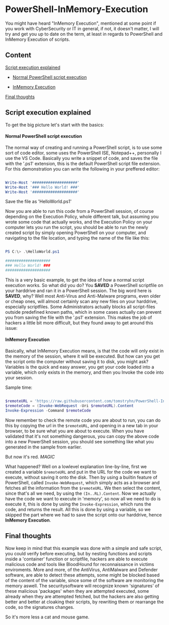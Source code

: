 # PowerShell-InMemory-Execution

You might have heard "InMemory Execution", mentioned at some point if you work with CyberSecurity or IT in general, if not, it doesn't matter, I will try and get you up to date on the term, at least in regards to PowerShell and InMemory Execution of scripts. 


## Content

[Script execution explained](#script-execution-explained)

- [Normal PowerShell script execution](#normal-powershell-script-execution)

- [InMemory Execution](#inmemory-execution)

[Final thoughts](#final-thoughts)


## Script execution explained

To get the big picture let's start with the basics:

#### Normal PowerShell script execution

The normal way of creating and running a PowerShell script, is to use some sort of code editor, some uses the PowerShell ISE, Notepad++, personally I use the VS Code. Basically you write a snippet of code, and saves the file with the '.ps1' extension, this is the default PowerShell script file extension. For this demonstration you can write the following in your preffered editor:

```PowerShell

Write-Host '####################'
Write-Host '### Hello World! ###'
Write-Host '####################'

```

Save the file as 'HelloWorld.ps1'

Now you are able to run this code from a PowerShell session, of course depending on the Execution Policy, whole different talk, but assuming you wrote some code that actually works, and the Execution Policy on your computer lets you run the script, you should be able to run the newly created script by simply opening PowerShell on your computer, and navigating to the file location, and typing the name of the file like this:

```PowerShell

PS C:\> .\HelloWorld.ps1

####################
### Hello World! ###
####################

```

This is a very basic example, to get the idea of how a normal script execution works. So what did you do? You **SAVED** a PowerShell scriptfile on your harddrive and ran it in a PowerShell session. The big word here is **SAVED**, why? Well most Anti-Virus and Anti-Malware programs, even older or cheap ones, will almost certainly scan any new files on your harddrive, especially scriptfiles. Some Administrators actually blocks all script-files outside predefined known paths, which in some cases actually can prevent you from saving the file with the '.ps1' extension. This makes the job of hackers a little bit more difficult, but they found away to get around this issue:

#### InMemory Execution

Basically, what InMemory Execution means, is that the code will only exist in the memory of the session, where it will be executed. But how can you get the script onto the computer without saving it to disk, you might ask? Variables is the quick and easy answer, you get your code loaded into a variable, which only exists in the memory, and then you Invoke the code into your session.

Sample time:

```PowerShell

$remoteURL = 'https://raw.githubusercontent.com/tomstryhn/PowerShell-InMemory-Execution/main/codesamples/VeryFriendlyCode.ps1'       
$remoteCode = (Invoke-WebRequest -Uri $remoteURL).Content  
Invoke-Expression -Command $remoteCode

```

Now remember to check the remote code you are about to run, you can do this by copying the url in the `$remoteURL`, and opening in a new tab in your browser, to be sure what you are about to execute. When you have validated that it's not something dangerous, you can copy the above code into a new PowerShell session, you should see something like what you generated in the sample from earlier.

But now it's red. *MAGIC*

What happened? Well on a lowlevel explanation line-by-line, first we created a variable `$remoteURL` and put in the URL for the code we want to execute, without saving it onto the disk. Then by using a builtin feature of PowerShell, called `Invoke-WebRequest`, which simply acts as a browser and fetches all the information from the `$remoteURL`. We then select the content, since that's all we need, by using the `(In..RL).Content`. Now we actually have the code we want to execute in 'memory', so now all we need to do is execute it, this is done by using the `Invoke-Expression`, which runs the code, and returns the result. All this is done by using a variable, so we skipped the part where we had to save the script onto our harddrive, hence **InMemory Execution**.

## Final thoughts

Now keep in mind that this example was done with a simple and safe script, you could verify before executing, but by nesting functions and scripts inside a 'container' function or scriptfile, hackers are able to execute malicious code and tools like BloodHound for reconnaissance in victims enviroments. More and more, of the AntiVirus, AntiMalware and Defender software, are able to detect these attempts, some might be blocked based of the content of the variable, since some of the software are monitoring the memory aswell. The securitysoftware will recognize known 'signatures' of these malicious 'packages' when they are attempted executed, some already when they are attempted fetched, but the hackers are also getting better and better at cloaking their scripts, by rewriting them or rearrange the code, so the signatures changes.

So it's more less a cat and mouse game.


